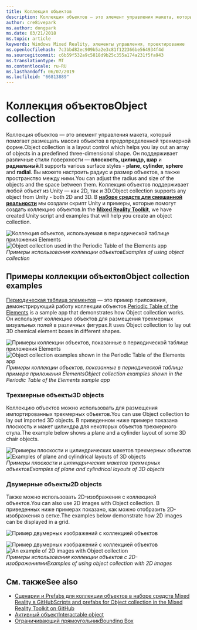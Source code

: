 ```yaml
---
title: Коллекция объектов
description: Коллекция объектов — это элемент управления макета, который помогает размещать массив объектов в предопределенной трехмерной форме.
author: cre8ivepark
ms.author: dongpark
ms.date: 03/21/2018
ms.topic: article
keywords: Windows Mixed Reality, элементы управления, проектирование
ms.openlocfilehash: 7c3bbd82ec909b5a2e3c81f122366be564934f4d
ms.sourcegitcommit: c6b59f532a9c5818d9b25c355a174a231f5fa943
ms.translationtype: MT
ms.contentlocale: ru-RU
ms.lasthandoff: 06/07/2019
ms.locfileid: "66813889"
---
```

# <a name="object-collection"></a><span data-ttu-id="d46a2-104">Коллекция объектов</span><span class="sxs-lookup"><span data-stu-id="d46a2-104">Object collection</span></span>

<span data-ttu-id="d46a2-105">Коллекция объектов — это элемент управления макета, который помогает размещать массив объектов в предопределенной трехмерной форме.</span><span class="sxs-lookup"><span data-stu-id="d46a2-105">Object collection is a layout control which helps you lay out an array of objects in a predefined three-dimensional shape.</span></span> <span data-ttu-id="d46a2-106">Он поддерживает различные стили поверхности — **плоскость, цилиндр, шар** и **радиальный**.</span><span class="sxs-lookup"><span data-stu-id="d46a2-106">It supports various surface styles - **plane, cylinder, sphere** and **radial**.</span></span> <span data-ttu-id="d46a2-107">Вы можете настроить радиус и размер объектов, а также пространство между ними.</span><span class="sxs-lookup"><span data-stu-id="d46a2-107">You can adjust the radius and size of the objects and the space between them.</span></span> <span data-ttu-id="d46a2-108">Коллекция объектов поддерживает любой объект из Unity — как 2D, так и 3D.</span><span class="sxs-lookup"><span data-stu-id="d46a2-108">Object collection supports any object from Unity - both 2D and 3D.</span></span> <span data-ttu-id="d46a2-109">В **[наборе средств для смешанной реальности](https://microsoft.github.io/MixedRealityToolkit-Unity/Documentation/README_ObjectCollection.html)** мы создали скрипт Unity и примеры, которые помогут создать коллекцию объектов.</span><span class="sxs-lookup"><span data-stu-id="d46a2-109">In the **[Mixed Reality Toolkit](https://microsoft.github.io/MixedRealityToolkit-Unity/Documentation/README_ObjectCollection.html)**, we have created Unity script and examples that will help you create an object collection.</span></span>

<span data-ttu-id="d46a2-110">![Коллекция объектов, используемая в периодической таблице приложения Elements](images/640px-objectcollection-hero-640px.jpg)</span><span class="sxs-lookup"><span data-stu-id="d46a2-110">![Object collection used in the Periodic Table of the Elements app](images/640px-objectcollection-hero-640px.jpg)</span></span><br>
<span data-ttu-id="d46a2-111">*Примеры использования коллекции объектов*</span><span class="sxs-lookup"><span data-stu-id="d46a2-111">*Examples of using object collection*</span></span>

## <a name="object-collection-examples"></a><span data-ttu-id="d46a2-112">Примеры коллекции объектов</span><span class="sxs-lookup"><span data-stu-id="d46a2-112">Object collection examples</span></span>

<span data-ttu-id="d46a2-113">[Периодическая таблица элементов](periodic-table-of-the-elements.md) — это пример приложения, демонстрирующий работу коллекции объектов.</span><span class="sxs-lookup"><span data-stu-id="d46a2-113">[Periodic Table of the Elements](periodic-table-of-the-elements.md) is a sample app that demonstrates how Object collection works.</span></span> <span data-ttu-id="d46a2-114">Он использует коллекцию объектов для размещения трехмерных визуальных полей в различных фигурах.</span><span class="sxs-lookup"><span data-stu-id="d46a2-114">It uses Object collection to lay out 3D chemical element boxes in different shapes.</span></span>

<span data-ttu-id="d46a2-115">![Примеры коллекции объектов, показанные в периодической таблице приложения Elements](images/periodictable-collections-1000px.jpg)</span><span class="sxs-lookup"><span data-stu-id="d46a2-115">![Object collection examples shown in the Periodic Table of the Elements app](images/periodictable-collections-1000px.jpg)</span></span><br>
<span data-ttu-id="d46a2-116">*Примеры коллекции объектов, показанные в периодической таблице примера приложения Elements*</span><span class="sxs-lookup"><span data-stu-id="d46a2-116">*Object collection examples shown in the Periodic Table of the Elements sample app*</span></span>

### <a name="3d-objects"></a><span data-ttu-id="d46a2-117">Трехмерные объекты</span><span class="sxs-lookup"><span data-stu-id="d46a2-117">3D objects</span></span>

<span data-ttu-id="d46a2-118">Коллекцию объектов можно использовать для размещения импортированных трехмерных объектов.</span><span class="sxs-lookup"><span data-stu-id="d46a2-118">You can use Object collection to lay out imported 3D objects.</span></span> <span data-ttu-id="d46a2-119">В приведенном ниже примере показана плоскость и макет цилиндра для некоторых объектов трехмерного стула.</span><span class="sxs-lookup"><span data-stu-id="d46a2-119">The example below shows a plane and a cylinder layout of some 3D chair objects.</span></span>

<span data-ttu-id="d46a2-120">![Примеры плоскости и цилиндрических макетов трехмерных объектов](images/objectcollection-3dobjects-1000px.jpg)</span><span class="sxs-lookup"><span data-stu-id="d46a2-120">![Examples of plane and cylindrical layouts of 3D objects](images/objectcollection-3dobjects-1000px.jpg)</span></span><br>
<span data-ttu-id="d46a2-121">*Примеры плоскости и цилиндрических макетов трехмерных объектов*</span><span class="sxs-lookup"><span data-stu-id="d46a2-121">*Examples of plane and cylindrical layouts of 3D objects*</span></span>

### <a name="2d-objects"></a><span data-ttu-id="d46a2-122">Двумерные объекты</span><span class="sxs-lookup"><span data-stu-id="d46a2-122">2D objects</span></span>

<span data-ttu-id="d46a2-123">Также можно использовать 2D-изображения с коллекцией объектов.</span><span class="sxs-lookup"><span data-stu-id="d46a2-123">You can also use 2D images with Object collection.</span></span> <span data-ttu-id="d46a2-124">В приведенных ниже примерах показано, как можно отобразить 2D-изображения в сетке.</span><span class="sxs-lookup"><span data-stu-id="d46a2-124">The examples below demonstrate how 2D images can be displayed in a grid.</span></span>

![Пример двумерных изображений с коллекцией объектов](images/640px-layout-3dobjects-3.jpg)

<span data-ttu-id="d46a2-126">![Пример двумерных изображений с коллекцией объектов](images/640px-layout-2dimages.jpg)</span><span class="sxs-lookup"><span data-stu-id="d46a2-126">![An example of 2D images with Object collection](images/640px-layout-2dimages.jpg)</span></span><br>
<span data-ttu-id="d46a2-127">*Примеры использования коллекции объектов с 2D-изображениями*</span><span class="sxs-lookup"><span data-stu-id="d46a2-127">*Examples of using object collection with 2D images*</span></span>

## <a name="see-also"></a><span data-ttu-id="d46a2-128">См. также</span><span class="sxs-lookup"><span data-stu-id="d46a2-128">See also</span></span>
* [<span data-ttu-id="d46a2-129">Сценарии и Prefabs для коллекции объектов в наборе средств Mixed Reality в GitHub</span><span class="sxs-lookup"><span data-stu-id="d46a2-129">Scripts and prefabs for Object collection in the Mixed Reality Toolkit on GitHub</span></span>](https://github.com/microsoft/MixedRealityToolkit-Unity/blob/mrtk_release/Documentation/README_ObjectCollection.md)
* [<span data-ttu-id="d46a2-130">Активный объект</span><span class="sxs-lookup"><span data-stu-id="d46a2-130">Interactable object</span></span>](interactable-object.md)
* [<span data-ttu-id="d46a2-131">Ограничивающий прямоугольник</span><span class="sxs-lookup"><span data-stu-id="d46a2-131">Bounding Box</span></span>](app-bar-and-bounding-box.md)
